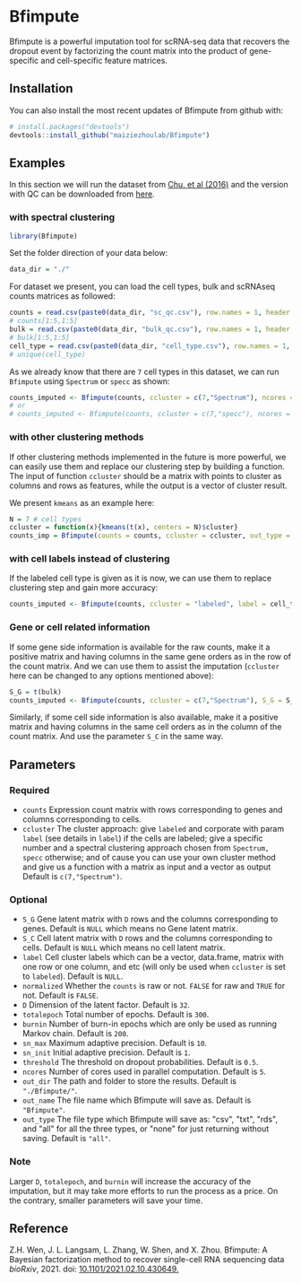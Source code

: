 # Bfimpute
Bfimpute is a powerful imputation tool for scRNA-seq data that
recovers the dropout event by factorizing the count matrix into the product
of gene-specific and cell-specific feature matrices.

## Installation
You can also install the most recent updates of Bfimpute from github with:
```R
# install.packages("devtools")
devtools::install_github("maiziezhoulab/Bfimpute")
```

## Examples
In this section we will run the dataset from [Chu. et al (2016)](https://link.springer.com/article/10.1186/s13059-016-1033-x)
and the version with QC can be downloaded from
[here](https://drive.google.com/drive/folders/1C2rjTDy3Lvi4DE988FvGSOOCODVUyDI-?usp=sharing).

### with spectral clustering
```R
library(Bfimpute)
```
Set the folder direction of your data below:
```R
data_dir = "./"
```
For dataset we present, you can load the cell types, bulk and scRNAseq counts
matrices as followed:
```R
counts = read.csv(paste0(data_dir, "sc_qc.csv"), row.names = 1, header = T)
# counts[1:5,1:5]
bulk = read.csv(paste0(data_dir, "bulk_qc.csv"), row.names = 1, header = T)
# bulk[1:5,1:5]
cell_type = read.csv(paste0(data_dir, "cell_type.csv"), row.names = 1, header = T)
# unique(cell_type)
```
As we already know that there are `7` cell types in this dataset, we can run
`Bfimpute` using `Spectrum` or `specc` as shown:
```R
counts_imputed <- Bfimpute(counts, ccluster = c(7,"Spectrum"), ncores = 5)
# or
# counts_imputed <- Bfimpute(counts, ccluster = c(7,"specc"), ncores = 5)
```

### with other clustering methods
If other clustering methods implemented in the future is more powerful, we can
easily use them and replace our clustering step by building a function. The
input of function `ccluster` should be a matrix with points to cluster as
columns and rows as features, while the output is a vector of cluster result.

We present `kmeans` as an example here:
```R
N = 7 # cell types
ccluster = function(x){kmeans(t(x), centers = N)$cluster}
counts_imp = Bfimpute(counts = counts, ccluster = ccluster, out_type = "none")
```

### with cell labels instead of clustering
If the labeled cell type is given as it is now, we can use them to replace
clustering step and gain more accuracy:
```R
counts_imputed <- Bfimpute(counts, ccluster = "labeled", label = cell_type, ncores = 5)
```


### Gene or cell related information
If some gene side information is available for the raw counts, make it a
positive matrix and having columns in the same gene orders as in the row of the
count matrix. And we can use them to assist the imputation (`ccluster` here can
be changed to any options mentioned above):
```R
S_G = t(bulk)
counts_imputed <- Bfimpute(counts, ccluster = c(7,"Spectrum"), S_G = S_G, ncores = 5)
```
Similarly, if some cell side information is also available, make it a positive
matrix and having columns in the same cell orders as in the column of the count
matrix. And use the parameter `S_C` in the same way.

## Parameters
### Required
- `counts` Expression count matrix with rows corresponding to genes and
columns corresponding to cells.
- `ccluster` The cluster approach: give `labeled` and corporate with
param `label` (see details in `label`) if the cells are labeled;
give a specific number and a spectral clustering approach chosen from
`Spectrum, specc` otherwise; and of cause you can use your own cluster
method and give us a function with a matrix as input and a vector as output
Default is `c(7,"Spectrum")`.

### Optional
- `S_G` Gene latent matrix with `D` rows and the columns
corresponding to genes. Default is `NULL` which means no Gene latent
matrix.
- `S_C` Cell latent matrix with `D` rows and the columns
corresponding to cells. Default is `NULL` which means no cell latent
matrix.
- `label` Cell cluster labels which can be a vector, data.frame, matrix
with one row or one column, and etc (will only be used when `ccluster`
is set to `labeled`). Default is `NULL`.
- `normalized` Whether the `counts` is raw or not. `FALSE` for
raw and `TRUE` for not. Default is `FALSE`.
- `D` Dimension of the latent factor. Default is `32`.
- `totalepoch` Total number of epochs. Default is `300`.
- `burnin` Number of burn-in epochs which are only be used as running
Markov chain. Default is `200`.
- `sn_max` Maximum adaptive precision. Default is `10`.
- `sn_init` Initial adaptive precision. Default is `1`.
- `threshold` The threshold on dropout probabilities. Default is `0.5`.
- `ncores` Number of cores used in parallel computation. Default is `5`.
- `out_dir` The path and folder to store the results. Default is
`"./Bfimpute/"`.
- `out_name` The file name which Bfimpute will save as. Default is
`"Bfimpute"`.
- `out_type` The file type which Bfimpute will save as: "csv", "txt",
"rds", and "all" for all the three types, or "none" for just returning
without saving. Default is `"all"`.

### Note
Larger `D`, `totalepoch`, and `burnin` will increase the accuracy of the
imputation, but it may take more efforts to run the process as a price.
On the contrary, smaller parameters will save your time.

## Reference
Z.H. Wen, J. L. Langsam, L. Zhang, W. Shen, and X. Zhou.
Bfimpute: A Bayesian factorization method to recover single-cell RNA
sequencing data *bioRxiv*, 2021. doi: [10.1101/2021.02.10.430649.](https://doi.org/10.1101/2021.02.10.430649)

